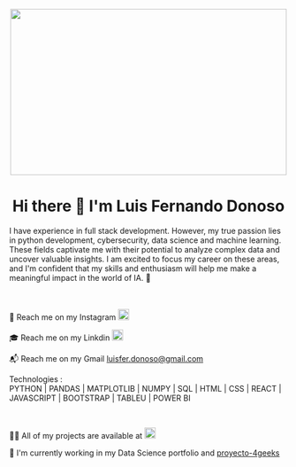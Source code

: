
 <div>
   <p align="center">
      <img src="https://user-images.githubusercontent.com/112567953/229839679-0ecfd782-b7d9-4d25-900a-030be8efcb68.gif" alt="" width="500px" height="300px" />
   </p>
</div>

<div>
   <h1 align="center">
    Hi there 👋 I'm Luis Fernando Donoso
   </h1>
</div>
<div>
I have experience in full stack development. However, my true passion lies in python development, cybersecurity, data science and machine learning. These fields captivate me with their potential to analyze complex data and uncover valuable insights. I am excited to focus my career on these areas, and I'm confident that my skills and enthusiasm will help me make a meaningful impact in the world of IA. 🦾
</div>
<br><div>
 <div>
<br><p>🤳 Reach me on my Instagram <a href="https://www.instagram.com/luisfdonoso/" ><img src="https://upload.wikimedia.org/wikipedia/commons/a/a5/Instagram_icon.png" alt="" width="20px" height="20px" /></a> </p>
<p>🎓 Reach me on my Linkdin  <a href="https://www.linkedin.com/in/luis-fernando-donoso-872531220/" ><img src="https://pngimg.com/uploads/linkedIn/linkedIn_PNG39.png" alt="" width="20px" height="20px" /></a></p>
 <p>📬 Reach me on my Gmail  <a href="https://luisfer.donoso@gmail.com" >luisfer.donoso@gmail.com</a></p>
</div>
 <div><p>Technologies : <br>
  PYTHON | PANDAS | MATPLOTLIB | NUMPY | SQL | HTML | CSS | REACT | JAVASCRIPT | BOOTSTRAP | TABLEU | POWER BI </p></div>
<div>
<br><p> 👨‍💻 All of my projects are available at <a href="https://github.com/luisferdonoso"><img src="https://th.bing.com/th/id/OIP.D_Gm8IGCvkqmOgtU2hueVwHaHS?pid=ImgDet&rs=1" alt="" width="20px" height="20px" /></a></p>
<p>💼 I'm currently working in my Data Science portfolio and <a href="https://github.com/jm181987/proyecto-4geeks">proyecto-4geeks</a></p>
</div>



